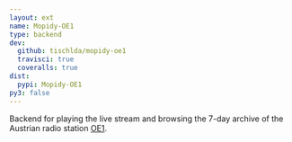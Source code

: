```yaml
---
layout: ext
name: Mopidy-OE1
type: backend
dev:
  github: tischlda/mopidy-oe1
  travisci: true
  coveralls: true
dist:
  pypi: Mopidy-OE1
py3: false
---
```


Backend for playing the live stream and browsing the 7-day archive of the
Austrian radio station [OE1](https://oe1.orf.at/).
